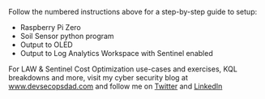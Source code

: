Follow the numbered instructions above for a step-by-step guide to setup:
- Raspberry Pi Zero
- Soil Sensor python program
- Output to OLED
- Output to Log Analytics Workspace with Sentinel enabled

For LAW & Sentinel Cost Optimization use-cases and exercises, KQL breakdowns and more, visit my cyber security blog at www.devsecopsdad.com and follow me on [Twitter](https://twitter.com/IanDHanley) and [LinkedIn](https://www.linkedin.com/in/ianhanley/) 

